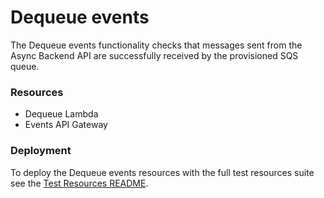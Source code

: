 # Dequeue events

The Dequeue events functionality checks that messages sent from the Async Backend API are successfully received by the provisioned SQS queue.

### Resources
- Dequeue Lambda
- Events API Gateway

### Deployment

To deploy the Dequeue events resources with the full test resources suite see the [Test Resources README](../../../README.md).
